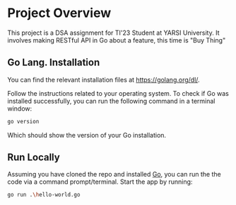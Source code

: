 # Project Overview
This project is a DSA assignment for TI'23 Student at YARSI University. It involves making RESTful API in Go about a feature, this time is "Buy Thing"
## Go Lang. Installation
You can find the relevant installation files at https://golang.org/dl/.

Follow the instructions related to your operating system. To check if Go was installed successfully, you can run the following command in a terminal window:

```bash
go version
```
Which should show the version of your Go installation.
## Run Locally

Assuming you have cloned the repo and installed [Go](https://golang.org/dl/), you can run the the code via a command prompt/terminal. Start the app by running:

```bash
go run .\hello-world.go
```
